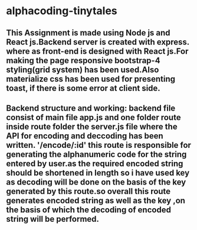 # alphacoding-tinytales

This Assignment is made using Node js and React js.Backend server is created with express.
where as front-end is designed with React js.For making the page responsive bootstrap-4 styling(grid system) has been used.Also materialize css has been used for presenting
toast, if there is some error at client side.
-------------------------------------------------------------------------------------------------------------------------------------------------------------------------

Backend structure and working:
backend file consist of main file app.js and one folder route inside route folder the server.js file where the API for encoding and deccoding has been written.
'/encode/:id' this route is responsible for generating the alphanumeric code for the string entered by user.as the required encoded string should be shortened 
in length so i have used key as decoding will be done on the basis of the key generated by this route.so overall this route generates encoded string as well as the key ,on 
the basis of which the decoding of encoded string will be performed.
--------------------------------------------------------------------------------------------------------------------------------------------------------------------------------

